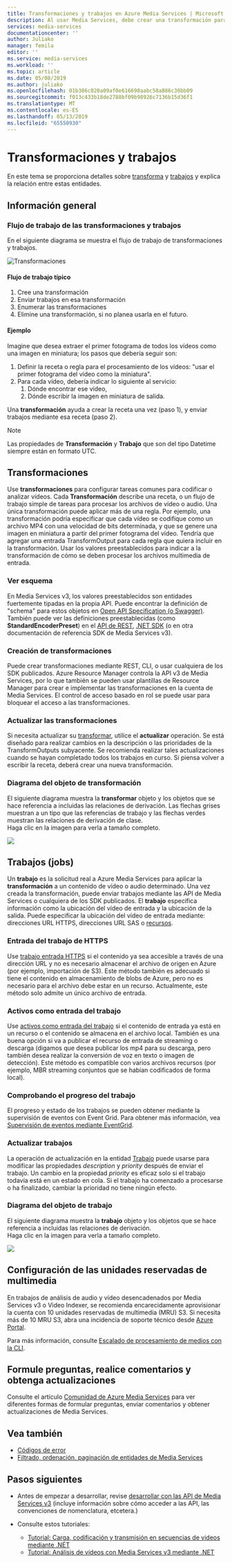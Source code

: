 ```yaml
---
title: Transformaciones y trabajos en Azure Media Services | Microsoft Docs
description: Al usar Media Services, debe crear una transformación para describir las reglas o especificaciones para procesar los vídeos. En este artículo se proporciona información general sobre qué es un transformación y cómo se usa.
services: media-services
documentationcenter: ''
author: Juliako
manager: femila
editor: ''
ms.service: media-services
ms.workload: ''
ms.topic: article
ms.date: 05/08/2019
ms.author: juliako
ms.openlocfilehash: 01b386c820a09af0e616698aabc58a886c30bb09
ms.sourcegitcommit: f013c433b18de2788bf09b98926c7136b15d36f1
ms.translationtype: MT
ms.contentlocale: es-ES
ms.lasthandoff: 05/13/2019
ms.locfileid: "65550930"
---
```

# <a name="transforms-and-jobs"></a>Transformaciones y trabajos

En este tema se proporciona detalles sobre [transforma](https://docs.microsoft.com/rest/api/media/transforms) y [trabajos](https://docs.microsoft.com/rest/api/media/jobs) y explica la relación entre estas entidades. 

## <a name="overview"></a>Información general 

### <a name="transformsjobs-workflow"></a>Flujo de trabajo de las transformaciones y trabajos

En el siguiente diagrama se muestra el flujo de trabajo de transformaciones y trabajos.

![Transformaciones](./media/encoding/transforms-jobs.png)

#### <a name="typical-workflow"></a>Flujo de trabajo típico

1. Cree una transformación 
2. Enviar trabajos en esa transformación 
3. Enumerar las transformaciones 
4. Elimine una transformación, si no planea usarla en el futuro. 

#### <a name="example"></a>Ejemplo

Imagine que desea extraer el primer fotograma de todos los vídeos como una imagen en miniatura; los pasos que debería seguir son: 

1. Definir la receta o regla para el procesamiento de los vídeos: "usar el primer fotograma del vídeo como la miniatura". 
2. Para cada vídeo, debería indicar lo siguiente al servicio: 
    1. Dónde encontrar ese vídeo,  
    2. Dónde escribir la imagen en miniatura de salida. 

Una **transformación** ayuda a crear la receta una vez (paso 1), y enviar trabajos mediante esa receta (paso 2).

> [!NOTE]
> Las propiedades de **Transformación** y **Trabajo** que son del tipo Datetime siempre están en formato UTC.

## <a name="transforms"></a>Transformaciones

Use **transformaciones** para configurar tareas comunes para codificar o analizar vídeos. Cada **Transformación** describe una receta, o un flujo de trabajo simple de tareas para procesar los archivos de vídeo o audio. Una única transformación puede aplicar más de una regla. Por ejemplo, una transformación podría especificar que cada vídeo se codifique como un archivo MP4 con una velocidad de bits determinada, y que se genere una imagen en miniatura a partir del primer fotograma del vídeo. Tendría que agregar una entrada TransformOutput para cada regla que quiera incluir en la transformación. Usar los valores preestablecidos para indicar a la transformación de cómo se deben procesar los archivos multimedia de entrada.

### <a name="viewing-schema"></a>Ver esquema

En Media Services v3, los valores preestablecidos son entidades fuertemente tipadas en la propia API. Puede encontrar la definición de "schema" para estos objetos en [Open API Specification (o Swagger)](https://github.com/Azure/azure-rest-api-specs/tree/master/specification/mediaservices/resource-manager/Microsoft.Media/stable/2018-07-01). También puede ver las definiciones preestablecidas (como **StandardEncoderPreset**) en el [API de REST](https://docs.microsoft.com/rest/api/media/transforms/createorupdate#standardencoderpreset), [.NET SDK](https://docs.microsoft.com/dotnet/api/microsoft.azure.management.media.models.standardencoderpreset?view=azure-dotnet) (o en otra documentación de referencia SDK de Media Services v3).

### <a name="creating-transforms"></a>Creación de transformaciones

Puede crear transformaciones mediante REST, CLI, o usar cualquiera de los SDK publicados. Azure Resource Manager controla la API v3 de Media Services, por lo que también se pueden usar plantillas de Resource Manager para crear e implementar las transformaciones en la cuenta de Media Services. El control de acceso basado en rol se puede usar para bloquear el acceso a las transformaciones.

### <a name="updating-transforms"></a>Actualizar las transformaciones

Si necesita actualizar su [transformar](https://docs.microsoft.com/rest/api/media/transforms), utilice el **actualizar** operación. Se está diseñado para realizar cambios en la descripción o las prioridades de la TransformOutputs subyacente. Se recomienda realizar tales actualizaciones cuando se hayan completado todos los trabajos en curso. Si piensa volver a escribir la receta, deberá crear una nueva transformación.

### <a name="transform-object-diagram"></a>Diagrama del objeto de transformación

El siguiente diagrama muestra la **transformar** objeto y los objetos que se hace referencia a incluidas las relaciones de derivación. Las flechas grises muestran a un tipo que las referencias de trabajo y las flechas verdes muestran las relaciones de derivación de clase.<br/>Haga clic en la imagen para verla a tamaño completo.  

<a href="./media/api-diagrams/transform-large.png" target="_blank"><img src="./media/api-diagrams/transform-small.png"></a> 

## <a name="jobs"></a>Trabajos (jobs)

Un **trabajo** es la solicitud real a Azure Media Services para aplicar la **transformación** a un contenido de vídeo o audio determinado. Una vez creada la transformación, puede enviar trabajos mediante las API de Media Services o cualquiera de los SDK publicados. El **trabajo** especifica información como la ubicación del vídeo de entrada y la ubicación de la salida. Puede especificar la ubicación del vídeo de entrada mediante: direcciones URL HTTPS, direcciones URL SAS o [recursos](https://docs.microsoft.com/rest/api/media/assets).  

### <a name="job-input-from-https"></a>Entrada del trabajo de HTTPS

Use [trabajo entrada HTTPS](job-input-from-http-how-to.md) si el contenido ya sea accesible a través de una dirección URL y no es necesario almacenar el archivo de origen en Azure (por ejemplo, importación de S3). Este método también es adecuado si tiene el contenido en almacenamiento de blobs de Azure, pero no es necesario para el archivo debe estar en un recurso. Actualmente, este método solo admite un único archivo de entrada.

### <a name="asset-as-job-input"></a>Activos como entrada del trabajo

Use [activos como entrada del trabajo](job-input-from-local-file-how-to.md) si el contenido de entrada ya está en un recurso o el contenido se almacena en el archivo local. También es una buena opción si va a publicar el recurso de entrada de streaming o descarga (digamos que desea publicar los mp4 para su descarga, pero también desea realizar la conversión de voz en texto o imagen de detección). Este método es compatible con varios archivos recursos (por ejemplo, MBR streaming conjuntos que se habían codificados de forma local).

### <a name="checking-job-progress"></a>Comprobando el progreso del trabajo

El progreso y estado de los trabajos se pueden obtener mediante la supervisión de eventos con Event Grid. Para obtener más información, vea [Supervisión de eventos mediante EventGrid](job-state-events-cli-how-to.md).

### <a name="updating-jobs"></a>Actualizar trabajos

La operación de actualización en la entidad [Trabajo](https://docs.microsoft.com/rest/api/media/jobs) puede usarse para modificar las propiedades *description* y *priority* después de enviar el trabajo. Un cambio en la propiedad *priority* es eficaz solo si el trabajo todavía está en un estado en cola. Si el trabajo ha comenzado a procesarse o ha finalizado, cambiar la prioridad no tiene ningún efecto.

### <a name="job-object-diagram"></a>Diagrama del objeto de trabajo

El siguiente diagrama muestra la **trabajo** objeto y los objetos que se hace referencia a incluidas las relaciones de derivación.<br/>Haga clic en la imagen para verla a tamaño completo.  

<a href="./media/api-diagrams/job-large.png" target="_blank"><img src="./media/api-diagrams/job-small.png"></a> 

## <a name="configure-media-reserved-units"></a>Configuración de las unidades reservadas de multimedia

En trabajos de análisis de audio y vídeo desencadenados por Media Services v3 o Video Indexer, se recomienda encarecidamente aprovisionar la cuenta con 10 unidades reservadas de multimedia (MRU) S3. Si necesita más de 10 MRU S3, abra una incidencia de soporte técnico desde [Azure Portal](https://portal.azure.com/).

Para más información, consulte [Escalado de procesamiento de medios con la CLI](media-reserved-units-cli-how-to.md).

## <a name="ask-questions-give-feedback-get-updates"></a>Formule preguntas, realice comentarios y obtenga actualizaciones

Consulte el artículo [Comunidad de Azure Media Services](media-services-community.md) para ver diferentes formas de formular preguntas, enviar comentarios y obtener actualizaciones de Media Services.

## <a name="see-also"></a>Vea también

* [Códigos de error](https://docs.microsoft.com/rest/api/media/jobs/get#joberrorcode)
* [Filtrado, ordenación, paginación de entidades de Media Services](entities-overview.md)

## <a name="next-steps"></a>Pasos siguientes

- Antes de empezar a desarrollar, revise [desarrollar con las API de Media Services v3](media-services-apis-overview.md) (incluye información sobre cómo acceder a las API, las convenciones de nomenclatura, etcetera.)
- Consulte estos tutoriales:

    - [Tutorial: Carga, codificación y transmisión en secuencias de videos mediante .NET](stream-files-tutorial-with-api.md)
    - [Tutorial: Análisis de vídeos con Media Services v3 mediante .NET](analyze-videos-tutorial-with-api.md)
